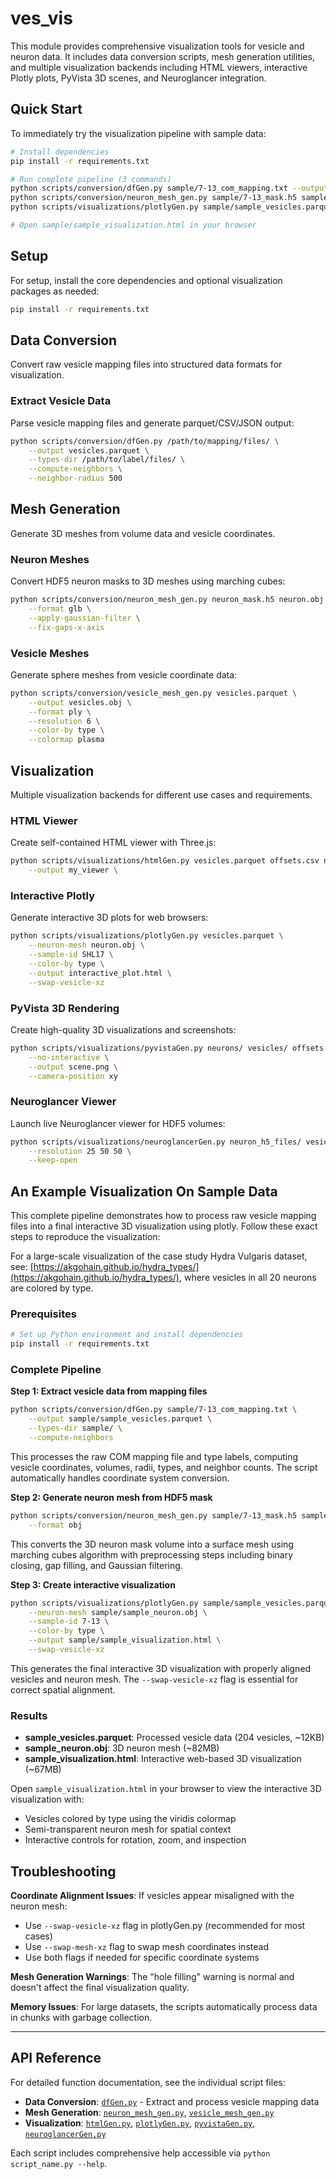 # ves_vis

This module provides comprehensive visualization tools for vesicle and neuron data. It includes data conversion scripts, mesh generation utilities, and multiple visualization backends including HTML viewers, interactive Plotly plots, PyVista 3D scenes, and Neuroglancer integration.

## Quick Start

To immediately try the visualization pipeline with sample data:

```bash
# Install dependencies
pip install -r requirements.txt

# Run complete pipeline (3 commands)
python scripts/conversion/dfGen.py sample/7-13_com_mapping.txt --output sample/sample_vesicles.parquet --types-dir sample/ --compute-neighbors
python scripts/conversion/neuron_mesh_gen.py sample/7-13_mask.h5 sample/sample_neuron.obj --format obj  
python scripts/visualizations/plotlyGen.py sample/sample_vesicles.parquet --neuron-mesh sample/sample_neuron.obj --sample-id 7-13 --color-by type --output sample/sample_visualization.html --swap-vesicle-xz

# Open sample/sample_visualization.html in your browser
```

## Setup

For setup, install the core dependencies and optional visualization packages as needed:
```bash
pip install -r requirements.txt
```

## Data Conversion

Convert raw vesicle mapping files into structured data formats for visualization.

### Extract Vesicle Data
Parse vesicle mapping files and generate parquet/CSV/JSON output:
```bash
python scripts/conversion/dfGen.py /path/to/mapping/files/ \
    --output vesicles.parquet \
    --types-dir /path/to/label/files/ \
    --compute-neighbors \
    --neighbor-radius 500
```

## Mesh Generation

Generate 3D meshes from volume data and vesicle coordinates.

### Neuron Meshes
Convert HDF5 neuron masks to 3D meshes using marching cubes:
```bash
python scripts/conversion/neuron_mesh_gen.py neuron_mask.h5 neuron.obj \
    --format glb \
    --apply-gaussian-filter \
    --fix-gaps-x-axis
```

### Vesicle Meshes
Generate sphere meshes from vesicle coordinate data:
```bash
python scripts/conversion/vesicle_mesh_gen.py vesicles.parquet \
    --output vesicles.obj \
    --format ply \
    --resolution 6 \
    --color-by type \
    --colormap plasma
```

## Visualization

Multiple visualization backends for different use cases and requirements.

### HTML Viewer
Create self-contained HTML viewer with Three.js:
```bash
python scripts/visualizations/htmlGen.py vesicles.parquet offsets.csv neurons/ colormap.json \
    --output my_viewer \
```

### Interactive Plotly
Generate interactive 3D plots for web browsers:
```bash
python scripts/visualizations/plotlyGen.py vesicles.parquet \
    --neuron-mesh neuron.obj \
    --sample-id SHL17 \
    --color-by type \
    --output interactive_plot.html \
    --swap-vesicle-xz
```

### PyVista 3D Rendering
Create high-quality 3D visualizations and screenshots:
```bash
python scripts/visualizations/pyvistaGen.py neurons/ vesicles/ offsets.csv \
    --no-interactive \
    --output scene.png \
    --camera-position xy
```

### Neuroglancer Viewer
Launch live Neuroglancer viewer for HDF5 volumes:
```bash
python scripts/visualizations/neuroglancerGen.py neuron_h5_files/ vesicles.h5 offsets.csv \
    --resolution 25 50 50 \
    --keep-open
```

## An Example Visualization On Sample Data

This complete pipeline demonstrates how to process raw vesicle mapping files into a final interactive 3D visualization using plotly. Follow these exact steps to reproduce the visualization:

For a large-scale visualization of the case study Hydra Vulgaris dataset, see: [https://akgohain.github.io/hydra_types/](https://akgohain.github.io/hydra_types/), where vesicles in all 20 neurons are colored by type.

### Prerequisites
```bash
# Set up Python environment and install dependencies
pip install -r requirements.txt
```

### Complete Pipeline

**Step 1: Extract vesicle data from mapping files**
```bash
python scripts/conversion/dfGen.py sample/7-13_com_mapping.txt \
    --output sample/sample_vesicles.parquet \
    --types-dir sample/ \
    --compute-neighbors
```
This processes the raw COM mapping file and type labels, computing vesicle coordinates, volumes, radii, types, and neighbor counts. The script automatically handles coordinate system conversion.

**Step 2: Generate neuron mesh from HDF5 mask**
```bash
python scripts/conversion/neuron_mesh_gen.py sample/7-13_mask.h5 sample/sample_neuron.obj \
    --format obj
```
This converts the 3D neuron mask volume into a surface mesh using marching cubes algorithm with preprocessing steps including binary closing, gap filling, and Gaussian filtering.

**Step 3: Create interactive visualization**
```bash
python scripts/visualizations/plotlyGen.py sample/sample_vesicles.parquet \
    --neuron-mesh sample/sample_neuron.obj \
    --sample-id 7-13 \
    --color-by type \
    --output sample/sample_visualization.html \
    --swap-vesicle-xz
```
This generates the final interactive 3D visualization with properly aligned vesicles and neuron mesh. The `--swap-vesicle-xz` flag is essential for correct spatial alignment.

### Results
- **sample_vesicles.parquet**: Processed vesicle data (204 vesicles, ~12KB)
- **sample_neuron.obj**: 3D neuron mesh (~82MB)
- **sample_visualization.html**: Interactive web-based 3D visualization (~67MB)

Open `sample_visualization.html` in your browser to view the interactive 3D visualization with:
- Vesicles colored by type using the viridis colormap
- Semi-transparent neuron mesh for spatial context
- Interactive controls for rotation, zoom, and inspection

## Troubleshooting

**Coordinate Alignment Issues**: If vesicles appear misaligned with the neuron mesh:
- Use `--swap-vesicle-xz` flag in plotlyGen.py (recommended for most cases)
- Use `--swap-mesh-xz` flag to swap mesh coordinates instead
- Use both flags if needed for specific coordinate systems

**Mesh Generation Warnings**: The "hole filling" warning is normal and doesn't affect the final visualization quality.

**Memory Issues**: For large datasets, the scripts automatically process data in chunks with garbage collection.

---

## API Reference

For detailed function documentation, see the individual script files:

- **Data Conversion**: [`dfGen.py`](scripts/conversion/dfGen.py) - Extract and process vesicle mapping data
- **Mesh Generation**: [`neuron_mesh_gen.py`](scripts/conversion/neuron_mesh_gen.py), [`vesicle_mesh_gen.py`](scripts/conversion/vesicle_mesh_gen.py)
- **Visualization**: [`htmlGen.py`](scripts/visualizations/htmlGen.py), [`plotlyGen.py`](scripts/visualizations/plotlyGen.py), [`pyvistaGen.py`](scripts/visualizations/pyvistaGen.py), [`neuroglancerGen.py`](scripts/visualizations/neuroglancerGen.py)

Each script includes comprehensive help accessible via `python script_name.py --help`.